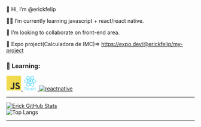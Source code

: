  👋 Hi, I’m @erickfelip
 
 👨‍💻 I’m currently learning javascript + react/react native.
 
 🤝 I’m looking to collaborate on front-end area.


💬 Expo project(Calculadora de IMC)=> https://expo.dev/@erickfelip/my-project 


<h3 align="left">🔭 Learning:</h3>
<p align="left"> <a href="https://developer.mozilla.org/en-US/docs/Web/JavaScript" target="_blank"> <img src="https://raw.githubusercontent.com/devicons/devicon/master/icons/javascript/javascript-original.svg" alt="javascript" width="40" height="40"/> </a> <a href="https://reactjs.org/" target="_blank"> <img src="https://raw.githubusercontent.com/devicons/devicon/master/icons/react/react-original-wordmark.svg" alt="react" width="40" height="40"/> </a> <a href="https://reactnative.dev/" target="_blank"> <img src="https://reactnative.dev/img/header_logo.svg" alt="reactnative" width="40" height="40"/> </a> </p>

<hr>

[![Erick GitHub Stats](https://github-readme-stats.vercel.app/api?username=erickfelip&show_icons=true)](https://github.com/erickfelip)
<br/>
![Top Langs](https://github-readme-stats.vercel.app/api/top-langs/?username=erickfelip&show_icons=true)
<hr>

